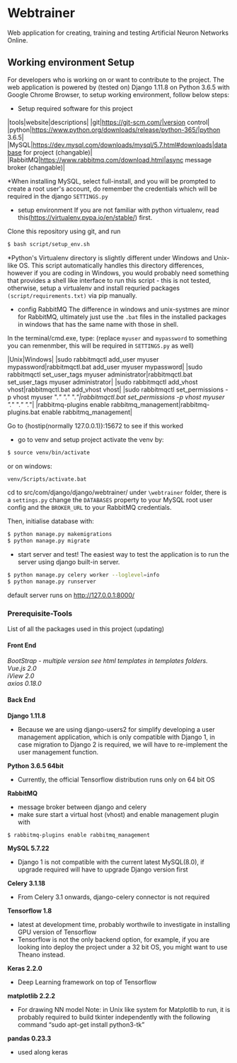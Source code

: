 # Webtrainer
Web application for creating, training and testing Artificial Neuron Networks Online.

## Working environment Setup

For developers who is working on or want to contribute to the project. The web application is powered by (tested on) Django 1.11.8 on Python 3.6.5 with Google Chrome Browser, to setup working environment, follow below steps:

- Setup required software for this project

|tools|website|descriptions|
|git|https://git-scm.com/|version control|
|python|https://www.python.org/downloads/release/python-365/|python 3.6.5|
|MySQL|https://dev.mysql.com/downloads/mysql/5.7.html#downloads|database for project (changable)|
|RabbitMQ|https://www.rabbitmq.com/download.html|async message broker (changable)|

*When installing MySQL, select full-install, and you will be prompted to create a root user's account, do remember the credentials which will be required in the django `SETTINGS.py`

- setup environment
If you are not familiar with python virtualenv, read this(https://virtualenv.pypa.io/en/stable/) first.

Clone this repository using git, and run
```sh
$ bash script/setup_env.sh
```
*Python's Virtualenv directory is slightly different under Windows and Unix-like OS. This script automatically handles this directory differences, however if you are coding in Windows, you would probably need something that provides a shell like interface to run this script - this is not tested, otherwise, setup a virtualenv and install requried packages `(script/requirements.txt)` via pip manually.

- config RabbitMQ
The difference in windows and unix-systmes are minor for RabbitMQ, ultimately just use the `.bat` files in the installed packages in windows that has the same name with those in shell. 

In the terminal/cmd.exe, type: 
(replace `myuser` and `mypassword` to something you can remenmber, this will be required in `SETTINGS.py` as well)

|Unix|Windows|
|sudo rabbitmqctl add_user myuser mypassword|rabbitmqctl.bat add_user myuser mypassword|
|sudo rabbitmqctl set_user_tags myuser administrator|rabbitmqctl.bat set_user_tags myuser administrator|
|sudo rabbitmqctl add_vhost vhost|rabbitmqctl.bat add_vhost vhost|
|sudo rabbitmqctl set_permissions -p vhost myuser ".*" ".*" ".*"|rabbitmqctl.bat set_permissions -p vhost myuser ".*" ".*" ".*"|
|rabbitmq-plugins enable rabbitmq_management|rabbitmq-plugins.bat enable rabbitmq_management|

Go to {hostip(normally 127.0.0.1)}:15672 to see if this worked

- go to venv and setup project
activate the venv by:
```sh
$ source venv/bin/activate
```
or on windows:
```sh
venv/Scripts/activate.bat
```
cd to src/com/django/django/webtrainer/
under `\webtrainer` folder, there is a `settings.py`
change the `DATABASES` property to your MySQL root user config and
the `BROKER_URL` to your RabbitMQ credentials.

Then, initialise database with:
```sh
$ python manage.py makemigrations
$ python manage.py migrate
```

- start server and test!
The easiest way to test the application is to run the server using django built-in server.

```sh
$ python manage.py celery worker --loglevel=info
$ python manage.py runserver
```
default server runs on http://127.0.0.1:8000/

### Prerequisite-Tools
List of all the packages used in this project (updating)
#### Front End
*BootStrap - multiple version see html templates in templates folders.* <br />
*Vue.js 2.0* <br />
*iView 2.0* <br />
*axios 0.18.0* <br />

#### Back End
**Django 1.11.8**
- Because we are using django-users2 for simplify developing a user management application, which is only compatible with Django 1, in case migration to Django 2 is required, we will have to re-implement the user management function.

**Python 3.6.5 64bit**
- Currently, the official Tensorflow distribution runs only on 64 bit OS

**RabbitMQ**
- message broker between django and celery
- make sure start a virtual host (vhost) and enable management plugin with
```sh
$ rabbitmq-plugins enable rabbitmq_management
```

**MySQL 5.7.22**
- Django 1 is not compatible with the current latest MySQL(8.0), if upgrade required will have to upgrade Django version first

**Celery 3.1.18**
- From Celery 3.1 onwards, django-celery connector is not required

**Tensorflow 1.8**
- latest at development time, probably worthwile to investigate in installing GPU version of Tensorflow
- Tensorflow is not the only backend option, for example, if you are looking into deploy the project under a 32 bit
OS, you might want to use Theano instead.

**Keras 2.2.0**
- Deep Learning framework on top of Tensorflow

**matplotlib 2.2.2**
- For drawing NN model Note: in Unix like system for Matplotlib to run, it is probably required to build tkinter independently with the following command “sudo apt-get install python3-tk”

**pandas 0.23.3**
- used along keras
